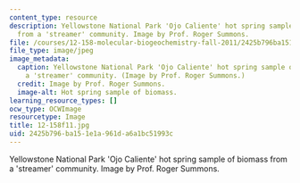 ```yaml
---
content_type: resource
description: Yellowstone National Park 'Ojo Caliente' hot spring sample of biomass
  from a 'streamer' community. Image by Prof. Roger Summons.
file: /courses/12-158-molecular-biogeochemistry-fall-2011/2425b796ba151e1a961da6a1bc51993c_12-158f11.jpg
file_type: image/jpeg
image_metadata:
  caption: Yellowstone National Park 'Ojo Caliente' hot spring sample of biomass from
    a 'streamer' community. (Image by Prof. Roger Summons.)
  credit: Image by Prof. Roger Summons.
  image-alt: Hot spring sample of biomass.
learning_resource_types: []
ocw_type: OCWImage
resourcetype: Image
title: 12-158f11.jpg
uid: 2425b796-ba15-1e1a-961d-a6a1bc51993c
---
```

Yellowstone National Park 'Ojo Caliente' hot spring sample of biomass from a 'streamer' community. Image by Prof. Roger Summons.

